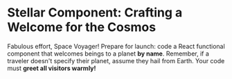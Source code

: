 # Stellar Component: Crafting a Welcome for the Cosmos

Fabulous effort, Space Voyager! Prepare for launch: code a React functional component that welcomes beings to a planet **by name**. Remember, if a traveler doesn't specify their planet, assume they hail from Earth. Your code must **greet all visitors warmly!**